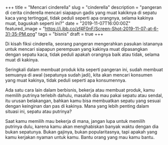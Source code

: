 +++
title = "Mencari cinderella"
slug = "cinderella"
description = "pangeran di cerita cinderella mencari siapapun gadis yang muat kakiknya di sepatu kaca yang tertinggal, tidak peduli seperti apa orangnya, selama kakinya muat, baguskah seperti ini?"
date = "2019-11-07T16:00:00Z"
featured_image = "https://i.ibb.co/zf4F0nF/Screen-Shot-2019-11-07-at-6-31-35-PM.png"
tags = "bisnis"
draft = true
+++ 

Di kisah fiksi cinderella, seorang pangeran mengerahkan pasukan istananya untuk mencari siapapun perempuan yang kakinya muat dipasangkan dengan sepatu kaca, tidak peduli apakah orangnya baik atau tidak, selama muat di kakinya.

Seringkali dalam membuat produk kita seperti pangeran ini, sudah membuat semuanya di awal (sepatunya sudah jadi), kita akan mencari konsumen yang muat kakinya, tidak peduli seperti apa konsumennya.

Ada satu cara lain dalam berbisnis, bekerja atau membuat produk, kamu memilih putrinya terlebih dahulu, masalah dia mau pakai sepatu atau sendal, itu urusan belakangan, bahkan kamu bisa membuatkan sepatu yang sesuai dengan keinginan dan pas di kakinya. Mana yang lebih penting dalam situasi ini, sepatu atau putrinya? 

Saat kamu memilih mau bekerja di mana, jangan lupa untuk memilih putrinya dulu, karena kamu akan menghabiskan banyak waktu dengan dia bukan sepatunya. Bukan gajinya, bukan popularitasnya, tapi apakah yang kamu kerjakan nyaman untuk kamu. Bantu orang yang mau kamu bantu.